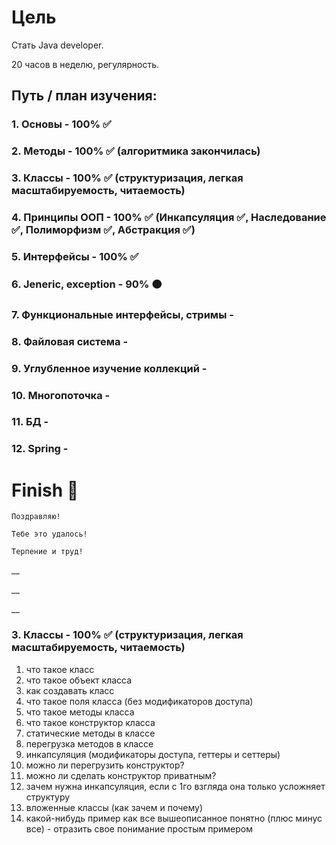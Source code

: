 # Цель

Стать Java developer.

20 часов в неделю, регулярность.

## Путь / план изучения:

### 1. Основы - 100% ✅
### 2. Методы - 100% ✅ (алгоритмика закончилась)
### 3. Классы - 100% ✅ (структуризация, легкая масштабируемость, читаемость)
### 4. Принципы ООП - 100% ✅ (Инкапсуляция ✅, Наследование ✅, Полиморфизм ✅, Абстракция ✅)
### 5. Интерфейсы - 100% ✅
### 6. Jeneric, exception - 90% 🟠
### 7. Функциональные интерфейсы, стримы - 
### 8. Файловая система - 
### 9. Углубленное изучение коллекций - 
### 10. Многопоточка - 
### 11. БД - 
### 12. Spring - 

# Finish 🏁
    Поздравляю!
    
    Тебе это удалось!

    Терпение и труд!

__

__

__

### 3. Классы - 100% ✅ (структуризация, легкая масштабируемость, читаемость)
1. что такое класс
2. что такое объект класса
3. как создавать класс
4. что такое поля класса (без модификаторов доступа)
5. что такое методы класса
6. что такое конструктор класса
7. статические методы в классе
8. перегрузка методов в классе
9. инкапсуляция (модификаторы доступа, геттеры и сеттеры)
10. можно ли перегрузить конструктор?
11. можно ли сделать конструктор приватным?
12. зачем нужна инкапсуляция, если с 1го взгляда она только усложняет структуру
13. вложенные классы (как зачем и почему)
14. какой-нибудь пример как все вышеописанное понятно (плюс минус все) - отразить свое понимание простым примером